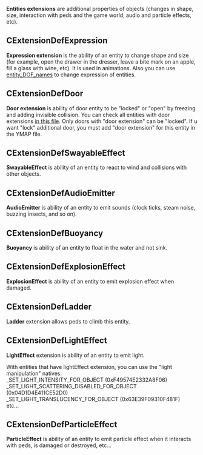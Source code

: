 **Entities extensions** are additional properties of objects (changes in shape, size, interaction with peds and the game world, audio and particle effects, etc). 


## CExtensionDefExpression

**Expression extension** is the ability of an entity to change shape and size (for example, open the drawer in the dresser, leave a bite mark on an apple, fill a glass with wine, etc). It is used in animations. Also you can use [entity_DOF_names](https://github.com/femga/rdr3_discoveries/blob/master/objects/entity_extensions/entity_extensions___expressions___entity_DOF_names.lua) to change expression of entities.


## CExtensionDefDoor

**Door extension** is ability of door entity to be "locked" or "open" by freezing and adding invisible collision. You can check all entities with door extensions [in this file](https://github.com/femga/rdr3_discoveries/blob/master/doorHashes/doorhashes.lua). Only doors with "door extension" can be "locked". If u want "lock" additional door, you must add "door extension" for this entity in the YMAP file.


## CExtensionDefSwayableEffect

**SwayableEffect** is ability of an entity to react to wind and collisions with other objects.


## CExtensionDefAudioEmitter

**AudioEmitter** is ability of an entity to emit sounds (clock ticks, steam noise, buzzing insects, and so on).


## CExtensionDefBuoyancy

**Buoyancy** is ability of an entity to float in the water and not sink. 


## CExtensionDefExplosionEffect

**ExplosionEffect** is ability of an entity to emit explosion effect when damaged. 


## CExtensionDefLadder

**Ladder** extension allows peds to climb this entity.


## CExtensionDefLightEffect

**LightEffect** extension is ability of an entity to emit light. 

With entities that have lightEffect extension, you can use the "light manipulation" natives:<br>
	_SET_LIGHT_INTENSITY_FOR_OBJECT		(0xF49574E2332A8F06)<br>
	_SET_LIGHT_SCATTERING_DISABLED_FOR_OBJECT	(0x04D1D4E411CE52D0)<br>
	_SET_LIGHT_TRANSLUCENCY_FOR_OBJECT	(0x63E39F09310F481F)<br>
	etc...<br>


## CExtensionDefParticleEffect

**ParticleEffect** is ability of an entity to emit particle effect when it interacts with peds, is damaged or destroyed, etc...

